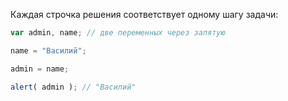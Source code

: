 Каждая строчка решения соответствует одному шагу задачи:

```js run
var admin, name; // две переменных через запятую

name = "Василий";

admin = name;

alert( admin ); // "Василий"
```

